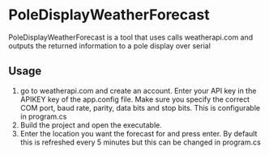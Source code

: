 # PoleDisplayWeatherForecast

PoleDisplayWeatherForecast is a tool that uses calls weatherapi.com and outputs the returned information to a pole display over serial

## Usage
1. go to weatherapi.com and create an account. Enter your API key in the APIKEY key of the app.config file. Make sure you specify the correct COM port, baud rate, parity, data bits and stop bits. This is configurable in program.cs
2. Build the project and open the executable.
3. Enter the location you want the forecast for and press enter. By default this is refreshed every 5 minutes but this can be changed in program.cs